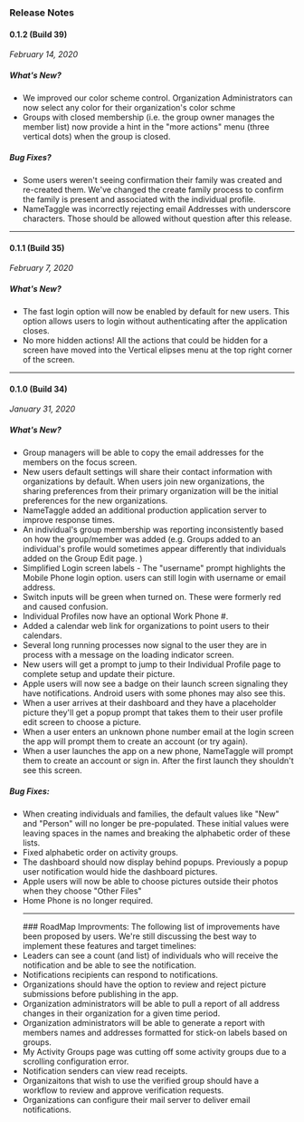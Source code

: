 ### Release Notes


#### 0.1.2 (Build 39)
*February 14, 2020*

##### What's New?
<ul class="release-bullets">
<li>We improved our color scheme control.  Organization Administrators can now select any color for their organization's color schme</li>
<li>Groups with closed membership (i.e. the group owner manages the member list) now provide a hint in the "more actions" menu (three vertical dots) when the group is closed.</li>
</ul>

##### Bug Fixes?
<ul class="release-bullets">
<li>Some users weren't seeing confirmation their family was created and re-created them.  We've changed the create family process to confirm the family is present and associated with the individual profile.</li>
<li>NameTaggle was incorrectly rejecting email Addresses with underscore characters.  Those should be allowed without question after this release.</li>
</ul>
<hr>


#### 0.1.1 (Build 35)
*February 7, 2020*

##### What's New?
<ul class="release-bullets">
<li>The fast login option will now be enabled by default for new users.  This option allows users to login without authenticating after the application closes.
</li><li> No more hidden actions! All the actions that could be hidden for a screen have moved into the Vertical elipses menu at the top right corner of the screen.
</li>
</ul>
<hr>


#### 0.1.0 (Build 34)
*January 31, 2020*

##### What's New?
<ul class="release-bullets">
<li> Group managers will be able to copy the email addresses for the members on the focus screen.
</li><li> New users default settings will share their contact information with organizations by default.  When users join new organizations, the sharing preferences from their primary organization will be the initial preferences for the new organizations.
</li><li> NameTaggle added an additional production application server to improve response times.
</li><li> An individual's group membership was reporting inconsistently based on how the group/member was added (e.g. Groups added to an individual's profile would sometimes appear differently that individuals added on the Group Edit page. )
</li><li> Simplified Login screen labels - The "username" prompt highlights the Mobile Phone login option.  users can still login with username or email address.
</li><li> Switch inputs will be green when turned on.  These were formerly red and caused confusion.
</li><li> Individual Profiles now have an optional Work Phone #.
</li><li> Added a calendar web link for organizations to point users to their calendars.
</li><li> Several long running processes now signal to the user they are in process with a message on the loading indicator screen.
</li><li> New users will get a prompt to jump to their Individual Profile page to complete setup and update their picture.
</li><li> Apple users will now see a badge on their launch screen signaling they have notifications.  Android users with some phones may also see this.
</li><li> When a user arrives at their dashboard and they have a placeholder picture they'll get a popup prompt that takes them to their user profile edit screen to choose a picture.
</li><li> When a user enters an unknown phone number email at the login screen the app will prompt them to create an account (or try again).
</li><li> When a user launches the app on a new phone, NameTaggle will prompt them to create an account or sign in.  After the first launch they shouldn't see this screen.
</li></ul>



##### Bug Fixes:
<ul class="release-bullets">
<li> When creating individuals and families, the default values like "New" and "Person" will no longer be pre-populated.  These initial values were leaving spaces in the names and breaking the alphabetic order of these lists.
</li><li>Fixed alphabetic order on activity groups.
</li><li>The dashboard should now display behind popups.  Previously a popup user notification would hide the dashboard pictures.
</li><li>Apple users will now be able to choose pictures outside their photos when they choose "Other Files"
</li><li>Home Phone is no longer required.

<hr>
### RoadMap Improvments:
The following list of improvements have been proposed by users.  We're still discussing the best way to implement these features and target timelines:

</li><li>Leaders can see a count (and list) of individuals who will receive the notification and be able to see the notification.
</li><li>Notifications recipients can respond to notifications.
</li><li>Organizations should have the option to review and reject picture submissions before publishing in the app.
</li><li>Organization administrators will be able to pull a report of all address changes in their organization for a given time period.
</li><li>Organization administrators will be able to generate a report with members names and addresses formatted for stick-on labels based on groups.
</li><li>My Activity Groups page was cutting off some activity groups due to a scrolling configuration error.
</li><li>Notification senders can view read receipts.
</li><li>Organizaitons that wish to use the verified group should have a workflow to review and approve verification requests.
</li><li>Organizations can configure their mail server to deliver email notifications.
</li></ul>
